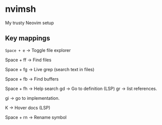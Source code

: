 # nvimsh
My trusty Neovim setup

## Key mappings

`Space + e` → Toggle file explorer

Space + ff → Find files

Space + fg → Live grep (search text in files)

Space + fb → Find buffers

Space + fh → Help search
gd → Go to definition (LSP)
gr → list references.

gi → go to implementation.

K → Hover docs (LSP)

Space + rn → Rename symbol
